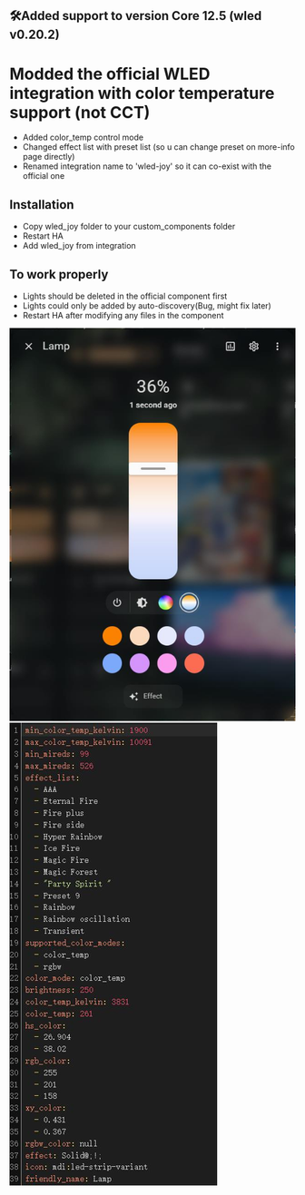 🛠️Added support to version Core 12.5 (wled v0.20.2)
---
# Modded the official WLED integration with color temperature support (not CCT)

- Added color_temp control mode
- Changed effect list with preset list (so u can change preset on more-info page directly)
- Renamed integration name to 'wled-joy' so it can co-exist with the official one

## Installation
- Copy wled_joy folder to your custom_components folder
- Restart HA
- Add wled_joy from integration

## To work properly

- Lights should be deleted in the official component first
- Lights could only be added by auto-discovery(Bug, might fix later)
- Restart HA after modifying any files in the component

![](/pic0.jpg)
![](/pic1.jpg)
